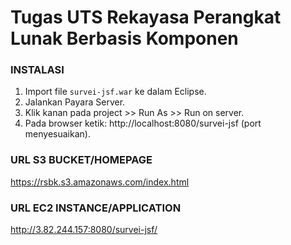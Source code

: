 # Tugas UTS Rekayasa Perangkat Lunak Berbasis Komponen

### INSTALASI
1. Import file `survei-jsf.war` ke dalam Eclipse.
2. Jalankan Payara Server.
3. Klik kanan pada project >> Run As >> Run on server.
4. Pada browser ketik: http://localhost:8080/survei-jsf (port menyesuaikan).

### URL S3 BUCKET/HOMEPAGE
https://rsbk.s3.amazonaws.com/index.html

### URL EC2 INSTANCE/APPLICATION
http://3.82.244.157:8080/survei-jsf/